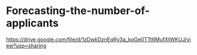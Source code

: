 # Forecasting-the-number-of-applicants
https://drive.google.com/file/d/1zDwkDznEqRy3a_kpGe0TTt6MufXtWKUJ/view?usp=sharing
